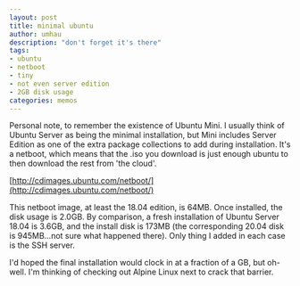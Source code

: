 ```yaml
---
layout: post
title: minimal ubuntu
author: umhau
description: "don't forget it's there"
tags: 
- ubuntu
- netboot
- tiny
- not even server edition
- 2GB disk usage
categories: memos
---
```


Personal note, to remember the existence of Ubuntu Mini.  I usually think of Ubuntu Server as being the minimal installation, but Mini includes Server Edition as one of the extra package collections to add during installation. It's a netboot, which means that the .iso you download is just enough ubuntu to then download the rest from 'the cloud'. 

[http://cdimages.ubuntu.com/netboot/](http://cdimages.ubuntu.com/netboot/)

This netboot image, at least the 18.04 edition, is 64MB. Once installed, the disk usage is 2.0GB. By comparison, a fresh installation of Ubuntu Server 18.04 is 3.6GB, and the install disk is 173MB (the corresponding 20.04 disk is 945MB...not sure what happened there).  Only thing I added in each case is the SSH server.

I'd hoped the final installation would clock in at a fraction of a GB, but oh-well.  I'm thinking of checking out Alpine Linux next to crack that barrier.